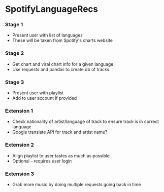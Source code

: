 # SpotifyLanguageRecs

### Stage 1
+ Present user with list of languages
+ These will be taken from Spotify's charts website

### Stage 2
+ Get chart and viral chart info for a given language
+ Use requests and pandas to create db of tracks

### Stage 3
+ Present user with playlist
+ Add to user account if provided

### Extension 1
+ Check nationality of artist/language of track to ensure track is in correct language
+ Google translate API for track and artist name?

### Extension 2
+ Align playlist to user tastes as much as possible
+ Optional - requires user login

### Extension 3
+ Grab more music by doing multiple requests going back in time
